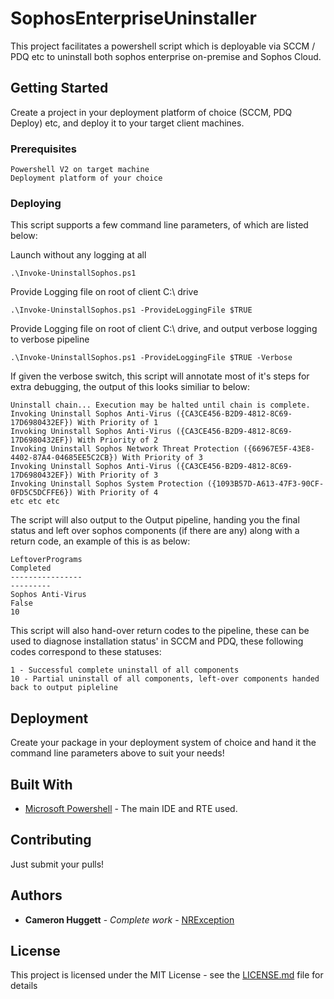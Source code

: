 # SophosEnterpriseUninstaller

This project facilitates a powershell script which is deployable via SCCM / PDQ etc to uninstall both sophos enterprise on-premise and Sophos Cloud.

## Getting Started

Create a project in your deployment platform of choice (SCCM, PDQ Deploy) etc, and deploy it to your target client machines.

### Prerequisites

```
Powershell V2 on target machine
Deployment platform of your choice
```

### Deploying

This script supports a few command line parameters, of which are listed below:

Launch without any logging at all
```
.\Invoke-UninstallSophos.ps1
```

Provide Logging file on root of client C:\ drive
```
.\Invoke-UninstallSophos.ps1 -ProvideLoggingFile $TRUE
```

Provide Logging file on root of client C:\ drive, and output verbose logging to verbose pipeline
```
.\Invoke-UninstallSophos.ps1 -ProvideLoggingFile $TRUE -Verbose
```

If given the verbose switch, this script will annotate most of it's steps for extra debugging, the output of this looks similiar to below:

```
Uninstall chain... Execution may be halted until chain is complete.
Invoking Uninstall Sophos Anti-Virus ({CA3CE456-B2D9-4812-8C69-17D6980432EF}) With Priority of 1
Invoking Uninstall Sophos Anti-Virus ({CA3CE456-B2D9-4812-8C69-17D6980432EF}) With Priority of 2
Invoking Uninstall Sophos Network Threat Protection ({66967E5F-43E8-4402-87A4-04685EE5C2CB}) With Priority of 3
Invoking Uninstall Sophos Anti-Virus ({CA3CE456-B2D9-4812-8C69-17D6980432EF}) With Priority of 3
Invoking Uninstall Sophos System Protection ({1093B57D-A613-47F3-90CF-0FD5C5DCFFE6}) With Priority of 4
etc etc etc
```

The script will also output to the Output pipeline, handing you the final status and left over sophos components (if there are any) along with a return code, an example of this is as below:

```
LeftoverPrograms                                                      Completed
----------------                                                      ---------
Sophos Anti-Virus                                                         False
10
```

This script will also hand-over return codes to the pipeline, these can be used to diagnose installation status' in SCCM and PDQ, these following codes correspond to these statuses:

```
1 - Successful complete uninstall of all components
10 - Partial uninstall of all components, left-over components handed back to output pipleline
```

## Deployment

Create your package in your deployment system of choice and hand it the command line parameters above to suit your needs!

## Built With

* [Microsoft Powershell](https://docs.microsoft.com/en-us/powershell/) - The main IDE and RTE used.

## Contributing

Just submit your pulls!

## Authors

* **Cameron Huggett** - *Complete work* - [NRException](https://github.com/NRException)

## License

This project is licensed under the MIT License - see the [LICENSE.md](LICENSE.md) file for details

